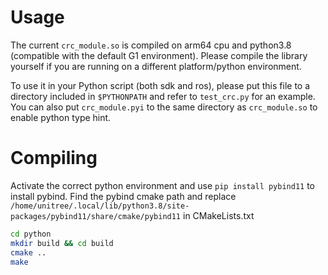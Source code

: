 # Usage

The current `crc_module.so` is compiled on arm64 cpu and python3.8 (compatible with the default G1 environment). Please compile the library yourself if you are running on a different platform/python environment.

To use it in your Python script (both sdk and ros), please put this file to a directory included in `$PYTHONPATH` and refer to `test_crc.py` for an example. You can also put `crc_module.pyi` to the same directory as `crc_module.so` to enable python type hint.

# Compiling

Activate the correct python environment and use `pip install pybind11` to install pybind.
Find the pybind cmake path and replace `/home/unitree/.local/lib/python3.8/site-packages/pybind11/share/cmake/pybind11` in CMakeLists.txt

```bash
cd python
mkdir build && cd build
cmake ..
make
```
